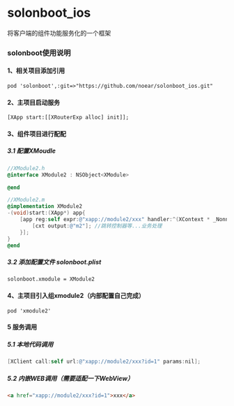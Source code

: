 # solonboot_ios
将客户端的组件功能服务化的一个框架

### solonboot使用说明

#### 1、相关项目添加引用

`pod 'solonboot',:git=>"https://github.com/noear/solonboot_ios.git"`

#### 2、主项目启动服务
`[XApp start:[[XRouterExp alloc] init]];`

#### 3、组件项目进行配配
##### 3.1 配置XMoudle
```Objective-C
//XModule2.h
@interface XModule2 : NSObject<XModule>

@end

//XModule2.m
@implementation XModule2
-(void)start:(XApp*) app{
    [app reg:self expr:@"xapp://module2/xxx" handler:^(XContext * _Nonnull cxt) {
        [cxt output:@"m2"]; //跳转控制器等...业务处理
    }];
}
@end
```
##### 3.2 添加配置文件 solonboot.plist
`solonboot.xmodule = XModule2`

#### 4、主项目引入组xmodule2（内部配置自己完成）
`pod 'xmodule2'`

#### 5 服务调用
##### 5.1 本地代码调用
```Objective-C
[XClient call:self url:@"xapp://module2/xxx?id=1" params:nil];
```
##### 5.2 内嵌WEB调用（需要适配一下WebView）
```html
<a href="xapp://module2/xxx?id=1">xxx</a>
```
